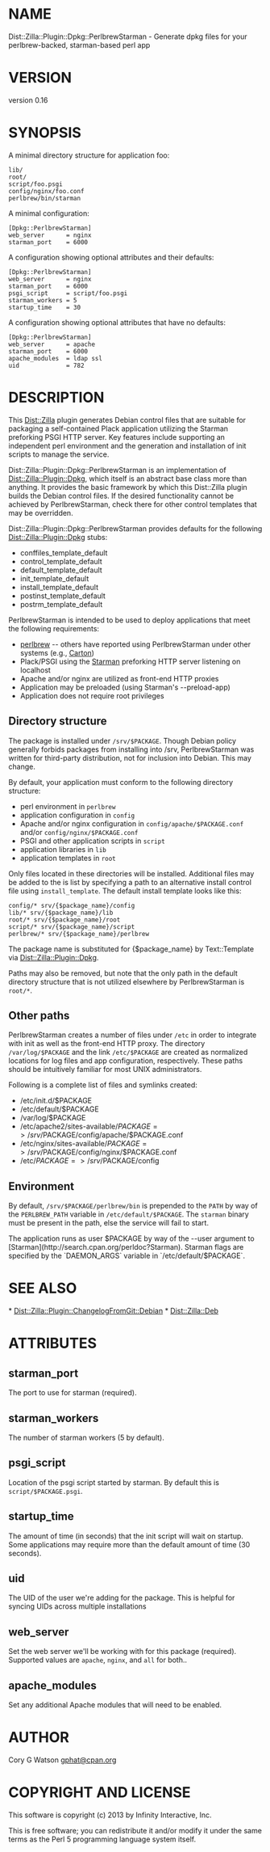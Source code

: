 # NAME

Dist::Zilla::Plugin::Dpkg::PerlbrewStarman - Generate dpkg files for your perlbrew-backed, starman-based perl app

# VERSION

version 0.16

# SYNOPSIS

A minimal directory structure for application foo:

    lib/
    root/
    script/foo.psgi
    config/nginx/foo.conf
    perlbrew/bin/starman

A minimal configuration:

    [Dpkg::PerlbrewStarman]
    web_server      = nginx
    starman_port    = 6000

A configuration showing optional attributes and their defaults:

    [Dpkg::PerlbrewStarman]
    web_server      = nginx
    starman_port    = 6000
    psgi_script     = script/foo.psgi
    starman_workers = 5
    startup_time    = 30

A configuration showing optional attributes that have no defaults:

    [Dpkg::PerlbrewStarman]
    web_server      = apache
    starman_port    = 6000
    apache_modules  = ldap ssl
    uid             = 782

# DESCRIPTION

This [Dist::Zilla](http://search.cpan.org/perldoc?Dist::Zilla) plugin generates Debian control files that are
suitable for packaging a self-contained Plack application utilizing the
Starman preforking PSGI HTTP server.  Key features include supporting an
independent perl environment and the generation and installation of init
scripts to manage the service.

Dist::Zilla::Plugin::Dpkg::PerlbrewStarman is an implementation of
[Dist::Zilla::Plugin::Dpkg](http://search.cpan.org/perldoc?Dist::Zilla::Plugin::Dpkg), which itself is an abstract base class
more than anything.  It provides the basic framework by which this
Dist::Zilla plugin builds the Debian control files.  If the desired
functionality cannot be achieved by PerlbrewStarman, check there for
other control templates that may be overridden.

Dist::Zilla::Plugin::Dpkg::PerlbrewStarman provides defaults for the
following [Dist::Zilla::Plugin::Dpkg](http://search.cpan.org/perldoc?Dist::Zilla::Plugin::Dpkg) stubs:

- conffiles\_template\_default
- control\_template\_default
- default\_template\_default
- init\_template\_default
- install\_template\_default
- postinst\_template\_default
- postrm\_template\_default

PerlbrewStarman is intended to be used to deploy applications that meet
the following requirements:

- [perlbrew](http://search.cpan.org/perldoc?perlbrew) -- others have reported using PerlbrewStarman under other systems (e.g., [Carton](http://search.cpan.org/perldoc?Carton))
- Plack/PSGI using the [Starman](http://search.cpan.org/perldoc?Starman) preforking HTTP server listening on localhost
- Apache and/or nginx are utilized as front-end HTTP proxies
- Application may be preloaded (using Starman's --preload-app)
- Application does not require root privileges

## Directory structure

The package is installed under `/srv/$PACKAGE`.  Though Debian policy
generally forbids packages from installing into /srv, PerlbrewStarman
was written for third-party distribution, not for inclusion into Debian.
This may change.

By default, your application must conform to the following directory
structure:

- perl environment in `perlbrew`
- application configuration in `config`
- Apache and/or nginx configuration in `config/apache/$PACKAGE.conf` and/or `config/nginx/$PACKAGE.conf`
- PSGI and other application scripts in `script`
- application libraries in `lib`
- application templates in `root`

Only files located in these directories will be installed.  Additional
files may be added to the is list by specifying a path to an alternative
install control file using `install_template`.  The default install
template looks like this:

    config/* srv/{$package_name}/config
    lib/* srv/{$package_name}/lib
    root/* srv/{$package_name}/root
    script/* srv/{$package_name}/script
    perlbrew/* srv/{$package_name}/perlbrew

The package name is substituted for {$package\_name} by Text::Template
via [Dist::Zilla::Plugin::Dpkg](http://search.cpan.org/perldoc?Dist::Zilla::Plugin::Dpkg).

Paths may also be removed, but note that the only path in the default
directory structure that is not utilized elsewhere by PerlbrewStarman
is `root/*`.

## Other paths

PerlbrewStarman creates a number of files under `/etc` in order to
integrate with init as well as the front-end HTTP proxy.  The directory
`/var/log/$PACKAGE` and the link `/etc/$PACKAGE` are created as
normalized locations for log files and app configuration, respectively.
These paths should be intuitively familiar for most UNIX administrators.

Following is a complete list of files and symlinks created:

- /etc/init.d/$PACKAGE
- /etc/default/$PACKAGE
- /var/log/$PACKAGE
- /etc/apache2/sites-available/$PACKAGE => /srv/$PACKAGE/config/apache/$PACKAGE.conf
- /etc/nginx/sites-available/$PACKAGE => /srv/$PACKAGE/config/nginx/$PACKAGE.conf
- /etc/$PACKAGE => /srv/$PACKAGE/config

## Environment

By default, `/srv/$PACKAGE/perlbrew/bin` is prepended to the `PATH` by
way of the `PERLBREW_PATH` variable in `/etc/default/$PACKAGE`.  The
`starman` binary must be present in the path, else the service will
fail to start.

The application runs as user $PACKAGE by way of the --user argument to
[Starman](http://search.cpan.org/perldoc?Starman).  Starman flags are specified by the `DAEMON_ARGS` variable
in `/etc/default/$PACKAGE`.

# SEE ALSO

\* [Dist::Zilla::Plugin::ChangelogFromGit::Debian](http://search.cpan.org/perldoc?Dist::Zilla::Plugin::ChangelogFromGit::Debian)
\* [Dist::Zilla::Deb](http://search.cpan.org/perldoc?Dist::Zilla::Deb)

# ATTRIBUTES

## starman\_port

The port to use for starman (required).

## starman\_workers

The number of starman workers (5 by default).

## psgi\_script

Location of the psgi script started by starman. By default this is
`script/$PACKAGE.psgi`.

## startup\_time

The amount of time (in seconds) that the init script will wait on startup. Some
applications may require more than the default amount of time (30 seconds).

## uid

The UID of the user we're adding for the package. This is helpful for syncing
UIDs across multiple installations

## web\_server

Set the web server we'll be working with for this package (required).
Supported values are `apache`, `nginx`, and `all` for both..

## apache\_modules

Set any additional Apache modules that will need to be enabled.

# AUTHOR

Cory G Watson <gphat@cpan.org>

# COPYRIGHT AND LICENSE

This software is copyright (c) 2013 by Infinity Interactive, Inc.

This is free software; you can redistribute it and/or modify it under
the same terms as the Perl 5 programming language system itself.
